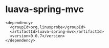 # luava-spring-mvc

```
<dependency>
  <groupId>org.linuxprobe</groupId>
  <artifactId>luava-spring-mvc</artifactId>
  <version>0.0.7</version>
</dependency>
```
